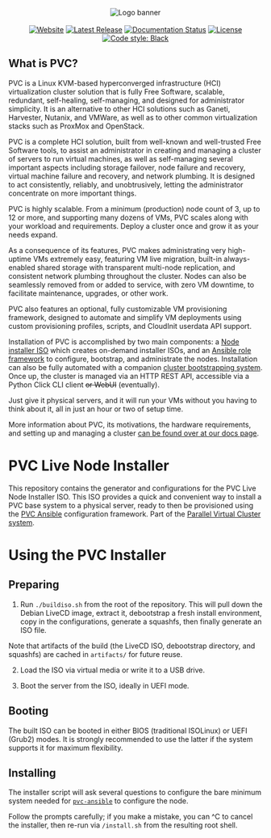 <p align="center">
<img alt="Logo banner" src="https://docs.parallelvirtualcluster.org/en/latest/images/pvc_logo_black.png"/>
<br/><br/>
<a href="https://www.parallelvirtualcluster.org"><img alt="Website" src="https://img.shields.io/badge/visit-website-blue"/></a>
<a href="https://github.com/parallelvirtualcluster/pvc/releases"><img alt="Latest Release" src="https://img.shields.io/github/release-pre/parallelvirtualcluster/pvc"/></a>
<a href="https://docs.parallelvirtualcluster.org/en/latest/?badge=latest"><img alt="Documentation Status" src="https://readthedocs.org/projects/parallelvirtualcluster/badge/?version=latest"/></a>
<a href="https://github.com/parallelvirtualcluster/pvc"><img alt="License" src="https://img.shields.io/github/license/parallelvirtualcluster/pvc"/></a>
<a href="https://github.com/psf/black"><img alt="Code style: Black" src="https://img.shields.io/badge/code%20style-black-000000.svg"/></a>
</p>

## What is PVC?

PVC is a Linux KVM-based hyperconverged infrastructure (HCI) virtualization cluster solution that is fully Free Software, scalable, redundant, self-healing, self-managing, and designed for administrator simplicity. It is an alternative to other HCI solutions such as Ganeti, Harvester, Nutanix, and VMWare, as well as to other common virtualization stacks such as ProxMox and OpenStack.

PVC is a complete HCI solution, built from well-known and well-trusted Free Software tools, to assist an administrator in creating and managing a cluster of servers to run virtual machines, as well as self-managing several important aspects including storage failover, node failure and recovery, virtual machine failure and recovery, and network plumbing. It is designed to act consistently, reliably, and unobtrusively, letting the administrator concentrate on more important things.

PVC is highly scalable. From a minimum (production) node count of 3, up to 12 or more, and supporting many dozens of VMs, PVC scales along with your workload and requirements. Deploy a cluster once and grow it as your needs expand.

As a consequence of its features, PVC makes administrating very high-uptime VMs extremely easy, featuring VM live migration, built-in always-enabled shared storage with transparent multi-node replication, and consistent network plumbing throughout the cluster. Nodes can also be seamlessly removed from or added to service, with zero VM downtime, to facilitate maintenance, upgrades, or other work.

PVC also features an optional, fully customizable VM provisioning framework, designed to automate and simplify VM deployments using custom provisioning profiles, scripts, and CloudInit userdata API support.

Installation of PVC is accomplished by two main components: a [Node installer ISO](https://github.com/parallelvirtualcluster/pvc-installer) which creates on-demand installer ISOs, and an [Ansible role framework](https://github.com/parallelvirtualcluster/pvc-ansible) to configure, bootstrap, and administrate the nodes. Installation can also be fully automated with a companion [cluster bootstrapping system](https://github.com/parallelvirtualcluster/pvc-bootstrap). Once up, the cluster is managed via an HTTP REST API, accessible via a Python Click CLI client ~~or WebUI~~ (eventually).

Just give it physical servers, and it will run your VMs without you having to think about it, all in just an hour or two of setup time.

More information about PVC, its motivations, the hardware requirements, and setting up and managing a cluster [can be found over at our docs page](https://docs.parallelvirtualcluster.org).

# PVC Live Node Installer

This repository contains the generator and configurations for the PVC Live Node Installer ISO. This ISO provides a quick and convenient way to install a PVC base system to a physical server, ready to then be provisioned using the [PVC Ansible](https://github.com/parallelvirtualcluster/pvc-ansible) configuration framework. Part of the [Parallel Virtual Cluster system](https://github.com/parallelvirtualcluster/pvc).

# Using the PVC Installer

## Preparing

1. Run `./buildiso.sh` from the root of the repository. This will pull down the Debian LiveCD image, extract it, debootstrap a fresh install environment, copy in the configurations, generate a squashfs, then finally generate an ISO file.

Note that artifacts of the build (the LiveCD ISO, debootstrap directory, and squashfs) are cached in `artifacts/` for future reuse.

2. Load the ISO via virtual media or write it to a USB drive.

3. Boot the server from the ISO, ideally in UEFI mode.

## Booting

The built ISO can be booted in either BIOS (traditional ISOLinux) or UEFI (Grub2) modes. It is strongly recommended to use the latter if the system supports it for maximum flexibility.

## Installing

The installer script will ask several questions to configure the bare minimum system needed for [`pvc-ansible`](https://github.com/parallelvirtualcluster/pvc-ansible) to configure the node.

Follow the prompts carefully; if you make a mistake, you can ^C to cancel the installer, then re-run via `/install.sh` from the resulting root shell.
